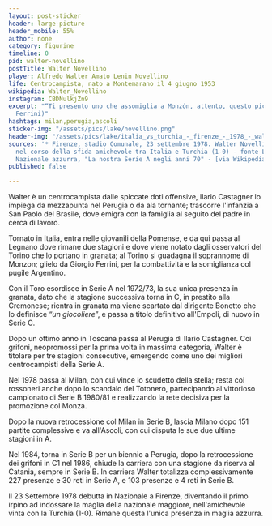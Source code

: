 ```yaml
---
layout: post-sticker
header: large-picture
header_mobile: 55%
author: none
category: figurine
timeline: 0
pid: walter-novellino
postTitle: Walter Novellino
player: Alfredo Walter Amato Lenin Novellino
life: Centrocampista, nato a Montemarano il 4 giugno 1953
wikipedia: Walter_Novellino
instagram: CBDNulkjZn9
excerpt: "“Ti presento uno che assomiglia a Monzón, attento, questo picchia.” (Giorgio
  Ferrini)"
hashtags: milan,perugia,ascoli
sticker-img: "/assets/pics/lake/novellino.png"
header-img: "/assets/pics/lake/italia_vs_turchia_-_firenze_-_1978_-_walter_novellino.jpg"
sources: '* Firenze, stadio Comunale, 23 settembre 1978. Walter Novellino in azione
  nel corso della sfida amichevole tra Italia e Turchia (1-0) - fonte Le partite della
  Nazionale azzurra, "La nostra Serie A negli anni 70" - [via Wikipedia]()'
published: false

---
```

Walter è un centrocampista dalle spiccate doti offensive, Ilario Castagner lo impiega da mezzapunta nel Perugia o da ala tornante; trascorre l'infanzia a San Paolo del Brasile, dove emigra con la famiglia al seguito del padre in cerca di lavoro.

Tornato in Italia, entra nelle giovanili della Pomense, e da qui passa al Legnano dove rimane due stagioni e dove viene notato dagli osservatori del Torino che lo portano in granata; al Torino si guadagna il soprannome di Monzon; glielo da Giorgio Ferrini, per la combattività e la somiglianza col pugile Argentino.

Con il Toro esordisce in Serie A nel 1972/73, la sua unica presenza in granata, dato che la stagione successiva torna in C, in prestito alla Cremonese; rientra in granata ma viene scartato dal dirigente Bonetto che lo definisce “_un giocoliere_”, e passa a titolo definitivo all'Empoli, di nuovo in Serie C.

Dopo un ottimo anno in Toscana passa al Perugia di Ilario Castagner. Coi grifoni, neopromossi per la prima volta in massima categoria, Walter è titolare per tre stagioni consecutive, emergendo come uno dei migliori centrocampisti della Serie A.

Nel 1978 passa al Milan, con cui vince lo scudetto della stella; resta coi rossoneri anche dopo lo scandalo del Totonero, partecipando al vittorioso campionato di Serie B 1980/81 e realizzando la rete decisiva per la promozione col Monza.

Dopo la nuova retrocessione col Milan in Serie B, lascia Milano dopo 151 partite complessive e va all'Ascoli, con cui disputa le sue due ultime stagioni in A.

Nel 1984, torna in Serie B per un biennio a Perugia, dopo la retrocessione dei grifoni in C1 nel 1986, chiude la carriera con una stagione da riserva al Catania, sempre in Serie B. In carriera Walter totalizza complessivamente 227 presenze e 30 reti in Serie A, e 103 presenze e 4 reti in Serie B.

  
Il 23 Settembre 1978 debutta in Nazionale a Firenze, diventando il primo irpino ad indossare la maglia della nazionale maggiore, nell'amichevole vinta con la Turchia (1-0). Rimane questa l'unica presenza in maglia azzurra.